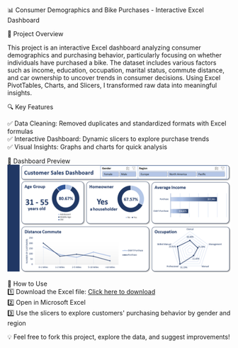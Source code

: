 📊 Consumer Demographics and Bike Purchases - Interactive Excel Dashboard

📌 Project Overview

This project is an interactive Excel dashboard analyzing consumer demographics and purchasing behavior, particularly focusing on whether individuals have purchased a bike.
The dataset includes various factors such as income, education, occupation, marital status, commute distance, and car ownership to uncover trends in consumer decisions.
Using Excel PivotTables, Charts, and Slicers, I transformed raw data into meaningful insights.

🔍 Key Features

✅ Data Cleaning: Removed duplicates and standardized formats with Excel formulas  
✅ Interactive Dashboard: Dynamic slicers to explore purchase trends  
✅ Visual Insights: Graphs and charts for quick analysis

📸 Dashboard Preview  
![Alt Text](https://github.com/NurShahirahNabila/PortfolioProjects/blob/main/images/dashboard.png)



📂 How to Use  
1️⃣ Download the Excel file: [Click here to download](https://github.com/NurShahirahNabila/PortfolioProjects/raw/refs/heads/main/5%20Excel%20File%20-%20Consumer%20Demographics%20&%20Bike%20Purchases.xlsx)  
2️⃣ Open in Microsoft Excel  
3️⃣ Use the slicers to explore customers' purchasing behavior by gender and region

💡 Feel free to fork this project, explore the data, and suggest improvements!
